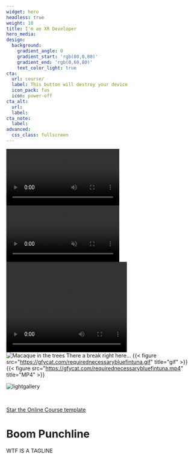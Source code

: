 ```yaml
---
widget: hero
headless: true
weight: 10
title: I'm an XR Developer
hero_media: 
design:
  background:
    gradient_angle: 0
    gradient_start: 'rgb(80,0,80)'
    gradient_end: 'rgb(0,60,80)'
    text_color_light: true
cta:
  url: course/
  label: This button will destroy your device
  icon_pack: fas
  icon: power-off
cta_alt:
  url:
  label:
cta_note:
  label:
advanced:
  css_class: fullscreen
---
```

<div id="particles-js"></div>
<!--div id="tsparticles"></div-->
<video autoplay>
  <source src="https://youtu.be/zsAvdJypnj8" type="video/mp4">
</video>
<video autoplay muted loop playsinline>
  <source src="https://gfycat.com/requirednecessarybluefintuna" type="video/webm">
  <source src="https://gfycat.com/requirednecessarybluefintuna" type="video/mp4">
</video>
<div class="video-section">
            <video width="320" height="240" controls autoplay>
  <source data-src="https://gfycat.com/requirednecessarybluefintuna" type="video/mp4">

  Your browser does not support the video tag.
</video>
        </div>
<img src="https://gfycat.com/requirednecessarybluefintuna.gif" alt="Macaque in the trees">
There a break right here...
{{< figure src="https://gfycat.com/requirednecessarybluefintuna.gif" title="gif" >}}
{{< figure src="https://gfycat.com/requirednecessarybluefintuna.mp4" title="MP4" >}}

![lightgallery](https://www.lightgalleryjs.com/lightgallery-demo.png)

<br>

<!--a class="github-button" href="https://github.com/wowchemy/wowchemy-hugo-modules" data-icon="octicon-star" data-size="large" data-show-count="true" aria-label="Star Wowchemy Website Builder for Hugo">Star Wowchemy Website Builder for Hugo</a-->

<a class="github-button" href="https://github.com/wowchemy/starter-hugo-online-course" data-icon="octicon-star" data-size="large" data-show-count="true" aria-label="Star the Online Course template">Star the Online Course template</a>
<script async defer src="https://buttons.github.io/buttons.js"></script>

<div class="headline">
<h1 class="punchline">
    Boom Punchline
</h1>
<p class="tagline">
WTF IS A TAGLINE
</p>
</div>
<!--script>
//particlesJS.load('particles-js', 'assets/particlesjs-config.json', function() {
  //console.log('callback - particles.js config loaded');
//});
</script-->
<script>
  particlesJS.load('particles-js', 'assets/particlesjs0.json', function() {
  console.log('callback - particles.js config loaded');
});
// tsParticles
//     .loadJSON("tsparticles", "assets/tsparticles0.json")
//     .then((container) => {
//         console.log("callback - tsparticles config loaded");
//     })
//     .catch((error) => {
//         console.error(error);
//     });
</script>
<script>
		ScrollReveal().reveal('.headline', { delay: 500 });
    ScrollReveal().reveal('.tagline', { delay: 1500 });
    ScrollReveal().reveal('.punchline', { delay: 2000 });
</script>
